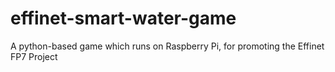 # effinet-smart-water-game
A python-based game which runs on Raspberry Pi, for promoting the Effinet FP7 Project
